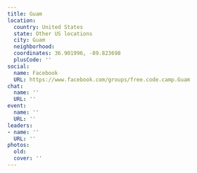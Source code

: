 ```yaml
---
title: Guam
location:
  country: United States
  state: Other US locations
  city: Guam
  neighborhood: 
  coordinates: 36.901996, -89.823698
  plusCode: ''
social:
  name: Facebook
  URL: https://www.facebook.com/groups/free.code.camp.Guam
chat:
  name: ''
  URL: ''
event:
  name: ''
  URL: ''
leaders:
- name: ''
  URL: ''
photos:
  old: 
  cover: ''
---
```

